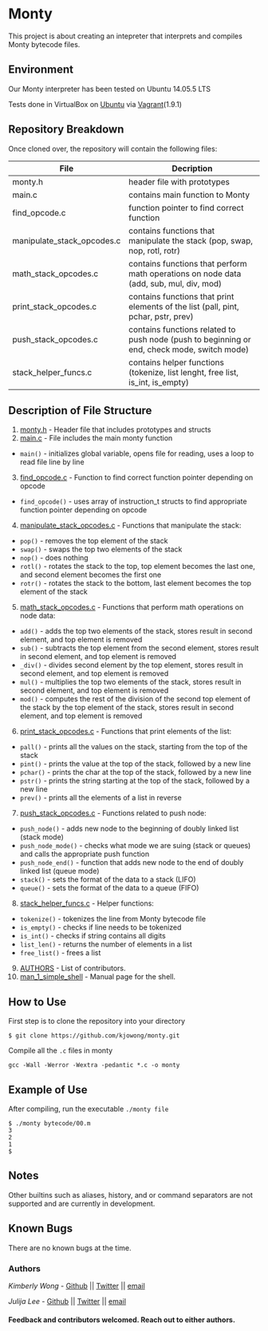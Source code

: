 # Monty

This project is about creating an intepreter that interprets and compiles Monty bytecode files. 

## Environment
Our Monty interpreter has been tested on Ubuntu 14.05.5 LTS

Tests done in VirtualBox on [Ubuntu](https://atlas.hashicorp.com/ubuntu/boxes/trusty64) via [Vagrant](https://www.vagrantup.com/)(1.9.1)

## Repository Breakdown
Once cloned over, the repository will contain the following files:

|   **File**    |  **Decription**                       |
|---------------|---------------------------------------|
| monty.h   | header file with prototypes           |
| main.c      | contains main function to Monty        |
| find_opcode.c | function pointer to find correct function |
| manipulate_stack_opcodes.c     | contains functions that manipulate the stack (pop, swap, nop, rotl, rotr) |
| math_stack_opcodes.c | contains functions that perform math operations on node data (add, sub, mul, div, mod) |
| print_stack_opcodes.c     | contains functions that print elements of the list (pall, pint, pchar, pstr, prev) |
| push_stack_opcodes.c     | contains functions related to push node (push to beginning or end, check mode, switch mode)|
| stack_helper_funcs.c | contains helper functions (tokenize, list lenght, free list, is_int, is_empty)|

## Description of File Structure
1. [monty.h](monty.h) - Header file that includes prototypes and structs
2. [main.c](main.c) - File includes the main monty function
  * ``main()`` - initializes global variable, opens file for reading, uses a loop to read file line by line
3. [find_opcode.c](find_opcode.c) - Function to find correct function pointer depending on opcode
  * ``find_opcode()`` - uses array of instruction_t structs to find appropriate function pointer depending on opcode
4. [manipulate_stack_opcodes.c](manipulate_stack_opcodes.c) - Functions that manipulate the stack:
  * ``pop()`` - removes the top element of the stack
  * ``swap()`` - swaps the top two elements of the stack
  * ``nop()`` - does nothing
  * ``rotl()`` - rotates the stack to the top, top element becomes the last one, and second element becomes the first one
  * ``rotr()`` - rotates the stack to the bottom, last element becomes the top element of the stack  
5. [math_stack_opcodes.c](math_stack_opcodes.c) - Functions that perform math operations on node data:
  * ``add()`` - adds the top two elements of the stack, stores result in second element, and top element is removed
  * ``sub()`` - subtracts the top element from the second element, stores result in second element, and top element is removed
  * ``_div()`` - divides second element by the top element, stores result in second element, and top element is removed
  * ``mul()`` - multiplies the top two elements of the stack, stores result in second element, and top element is removed
  * ``mod()`` - computes the rest of the division of the second top element of the stack by the top element of the stack, stores result in second element, and top element is removed
6. [print_stack_opcodes.c](print_stack_opcodes.c) - Functions that print elements of the list:
  * ``pall()`` - prints all the values on the stack, starting from the top of the stack
  * ``pint()`` - prints the value at the top of the stack, followed by a new line
  * ``pchar()`` - prints the char at the top of the stack, followed by a new line
  * ``pstr()`` - prints the string starting at the top of the stack, followed by a new line
  * ``prev()`` - prints all the elements of a list in reverse
7. [push_stack_opcodes.c](push_stack_opcodes.c) - Functions related to push node:
  * ``push_node()`` - adds new node to the beginning of doubly linked list (stack mode)
  * ``push_node_mode()`` - checks what mode we are suing (stack or queues) and calls the appropriate push function
  * ``push_node_end()`` - function that adds new node to the end of doubly linked list (queue mode)
  * ``stack()`` - sets the format of the data to a stack (LIFO)
  * ``queue()`` - sets the format of the data to a queue (FIFO)
8. [stack_helper_funcs.c](stack_helper_funcs.c) - Helper functions:
  * ``tokenize()`` - tokenizes the line from Monty bytecode file
  * ``is_empty()`` - checks if line needs to be tokenized
  * ``is_int()`` - checks if string contains all digits
  * ``list_len()`` - returns the number of elements in a list
  * ``free_list()`` - frees a list
9. [AUTHORS](AUTHORS) - List of contributors.
10. [man_1_simple_shell](man_1_simple_shell) - Manual page for the shell.

## How to Use
First step is to clone the repository into your directory
```
$ git clone https://github.com/kjowong/monty.git
```
Compile all the `.c` files in monty
```
gcc -Wall -Werror -Wextra -pedantic *.c -o monty
```

## Example of Use
After compiling, run the executable `./monty file`
```
$ ./monty bytecode/00.m
3
2
1
$
```
## Notes
Other builtins such as aliases, history, and or command separators are not supported and are currently in development.

## Known Bugs
There are no known bugs at the time.

### Authors
*Kimberly Wong* - [Github](https://github.com/kjowong) || [Twitter](https://twitter.com/kjowong) || [email](kimberly.wong@holbertonschool.com)

*Julija Lee* - [Github](https://github.com/FreeJules) || [Twitter](https://twitter.com/LeeJulija) || [email](julijalee@gmail.com)



#### Feedback and contributors welcomed. Reach out to either authors.


